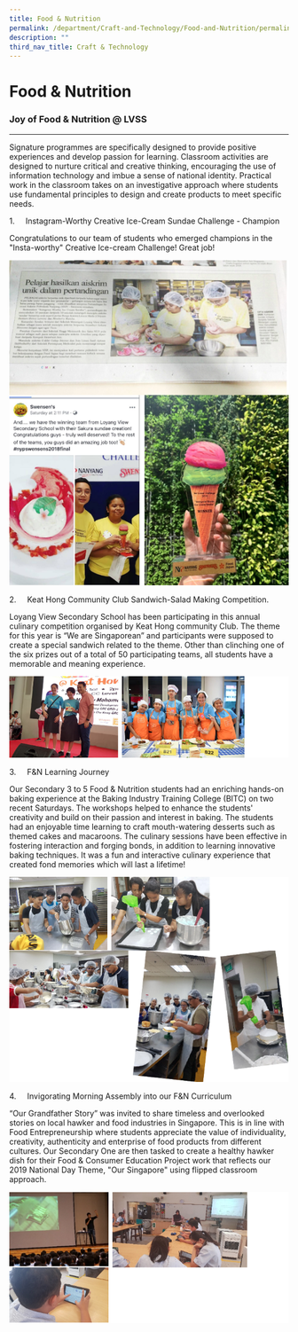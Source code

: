 ```yaml
---
title: Food & Nutrition
permalink: /department/Craft-and-Technology/Food-and-Nutrition/permalink/
description: ""
third_nav_title: Craft & Technology
---
```

Food & Nutrition
================

### Joy of Food & Nutrition @ LVSS
------------------------------

Signature programmes are specifically designed to provide positive experiences and develop passion for learning. Classroom activities are designed to nurture critical and creative thinking, encouraging the use of information technology and imbue a sense of national identity. Practical work in the classroom takes on an investigative approach where students use fundamental principles to design and create products to meet specific needs.

1.     Instagram-Worthy Creative Ice-Cream Sundae Challenge - Champion

Congratulations to our team of students who emerged champions in the "Insta-worthy" Creative Ice-cream Challenge! Great job!

![](/images/FandN.png)

2.     Keat Hong Community Club Sandwich-Salad Making Competition.

Loyang View Secondary School has been participating in this annual culinary competition organised by Keat Hong community Club. The theme for this year is “We are Singaporean” and participants were supposed to create a special sandwich related to the theme. Other than clinching one of the six prizes out of a total of 50 participating teams, all students have a memorable and meaning experience.

![](/images/FandN1.png)

3.     F&N Learning Journey

Our Secondary 3 to 5 Food & Nutrition students had an enriching hands-on baking experience at the Baking Industry Training College (BITC) on two recent Saturdays. The workshops helped to enhance the students' creativity and build on their passion and interest in baking. The students had an enjoyable time learning to craft mouth-watering desserts such as themed cakes and macaroons. The culinary sessions have been effective in fostering interaction and forging bonds, in addition to learning innovative baking techniques. It was a fun and interactive culinary experience that created fond memories which will last a lifetime!

![](/images/FandN2.png)

4.     Invigorating Morning Assembly into our F&N Curriculum

“Our Grandfather Story” was invited to share timeless and overlooked stories on local hawker and food industries in Singapore. This is in line with Food Entrepreneurship where students appreciate the value of individuality, creativity, authenticity and enterprise of food products from different cultures. Our Secondary One are then tasked to create a healthy hawker dish for their Food & Consumer Education Project work that reflects our 2019 National Day Theme, "Our Singapore" using flipped classroom approach.

![](/images/FandN3.png)